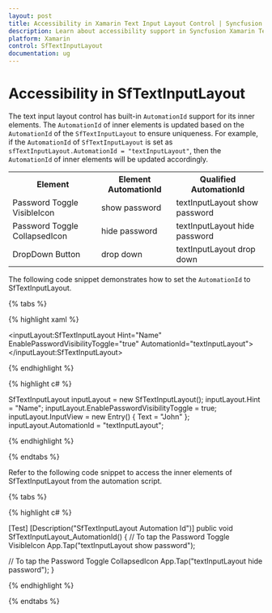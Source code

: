 ```yaml
---
layout: post
title: Accessibility in Xamarin Text Input Layout Control | Syncfusion
description: Learn about accessibility support in Syncfusion Xamarin Text Input Layout (SfTextInputLayout) control and more.
platform: Xamarin
control: SfTextInputLayout
documentation: ug
---
```


# Accessibility in SfTextInputLayout

The text input layout control has built-in `AutomationId` support for its inner elements. The `AutomationId` of inner elements is updated based on the `AutomationId` of the `SfTextInputLayout` to ensure uniqueness. For example, if the `AutomationId` of `SfTextInputLayout` is set as `sfTextInputLayout.AutomationId = "textInputLayout"`, then the `AutomationId` of inner elements will be updated accordingly.

<table>
<tr>
 <th>Element</th>
 <th>Element AutomationId</th>
 <th>Qualified AutomationId</th>
</tr>
<tr>
<td>Password Toggle VisibleIcon</td>
<td>show password</td>
<td>textInputLayout show password</td>
</tr>
<tr>
<td>Password Toggle CollapsedIcon</td>
<td>hide password</td>
<td>textInputLayout hide password</td>
</tr>
<tr>
<td>DropDown Button</td>
<td>drop down</td>
<td>textInputLayout drop down</td>
</tr>
</table>

The following code snippet demonstrates how to set the `AutomationId` to SfTextInputLayout.

{% tabs %}

{% highlight xaml %}

<inputLayout:SfTextInputLayout
    Hint="Name"
    EnablePasswordVisibilityToggle="true"
    AutomationId="textInputLayout">
    <Entry Text="John" />
</inputLayout:SfTextInputLayout>

{% endhighlight %}

{% highlight c# %}

SfTextInputLayout inputLayout = new SfTextInputLayout();
inputLayout.Hint = "Name";
inputLayout.EnablePasswordVisibilityToggle = true;
inputLayout.InputView = new Entry() { Text = "John" };
inputLayout.AutomationId = "textInputLayout";

{% endhighlight %}

{% endtabs %}

Refer to the following code snippet to access the inner elements of SfTextInputLayout from the automation script.

{% tabs %}

{% highlight c# %}

[Test]
[Description("SfTextInputLayout Automation Id")]
public void SfTextInputLayout_AutomationId()
{
   // To tap the Password Toggle VisibleIcon
   App.Tap("textInputLayout show password");

   // To tap the Password Toggle CollapsedIcon
   App.Tap("textInputLayout hide password");
}

{% endhighlight %}

{% endtabs %}